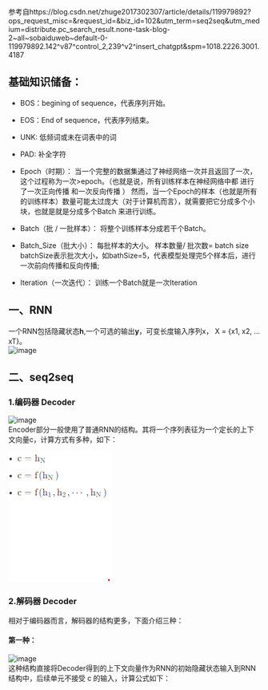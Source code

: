 参考自https://blog.csdn.net/zhuge2017302307/article/details/119979892?ops_request_misc=&request_id=&biz_id=102&utm_term=seq2seq&utm_medium=distribute.pc_search_result.none-task-blog-2~all~sobaiduweb~default-0-119979892.142^v87^control_2,239^v2^insert_chatgpt&spm=1018.2226.3001.4187

## 基础知识储备：

* BOS：begining of sequence，代表序列开始。
* EOS：End of sequence，代表序列结束。
* UNK: 低频词或未在词表中的词
* PAD: 补全字符

* Epoch（时期）：
当一个完整的数据集通过了神经网络一次并且返回了一次，这个过程称为一次>epoch。（也就是说，所有训练样本在神经网络中都 进行了一次正向传播 和一次反向传播 ）
然而，当一个Epoch的样本（也就是所有的训练样本）数量可能太过庞大（对于计算机而言），就需要把它分成多个小块，也就是就是分成多个Batch 来进行训练。

* Batch（批 / 一批样本）：
将整个训练样本分成若干个Batch。

* Batch_Size（批大小）：
每批样本的大小。 样本数量/ 批次数= batch size
batchSize表示批次大小，如bathSize=5，代表模型处理完5个样本后，进行一次前向传播和反向传播;

* Iteration（一次迭代）：
训练一个Batch就是一次Iteration

## 一、RNN
一个RNN包括隐藏状态**h**,一个可选的输出**y**，可变长度输入序列x， X = {x1, x2, … xT}。  
![image](https://img-blog.csdnimg.cn/dcb303c6c2b04d1daaa73b2516ff261b.png?x-oss-process=image/watermark,type_d3F5LXplbmhlaQ,shadow_50,text_Q1NETiBA5Yqq5Yqb5LiN6ISx5Y-R6YCJ5omL,size_17,color_FFFFFF,t_70,g_se,x_16)

## 二、seq2seq  

### 1.编码器 Decoder  
![image](https://img-blog.csdnimg.cn/20210420112127253.png?x-oss-process=image/watermark,type_ZmFuZ3poZW5naGVpdGk,shadow_10,text_aHR0cHM6Ly9ibG9nLmNzZG4ubmV0L2FuZ3VzX2h1YW5nX3h1,size_16,color_FFFFFF,t_70)  
Encoder部分一般使用了普通RNN的结构。其将一个序列表征为一个定长的上下文向量c，计算方式有多种，如下：  

![image](https://github.com/Mrgengli/deep-learning-notebook/blob/main/image_dataset/Decoder.png?raw=true)

### 2.解码器 Decoder  
相对于编码器而言，解码器的结构更多，下面介绍三种：  
#### 第一种：  
![image](https://img-blog.csdnimg.cn/20210420112556244.png?x-oss-process=image/watermark,type_ZmFuZ3poZW5naGVpdGk,shadow_10,text_aHR0cHM6Ly9ibG9nLmNzZG4ubmV0L2FuZ3VzX2h1YW5nX3h1,size_16,color_FFFFFF,t_70)    
这种结构直接将Decoder得到的上下文向量作为RNN的初始隐藏状态输入到RNN结构中，后续单元不接受 c 的输入，计算公式如下：












